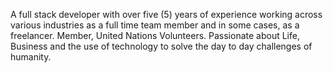 A full stack developer with over five (5) years of experience working across various industries as a full time team member and in some cases, as a freelancer. Member, United Nations Volunteers. Passionate about Life, Business and the use of technology to solve the day to day challenges of humanity.
 
